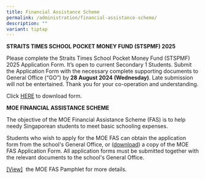 ```yaml
---
title: Financial Assistance Scheme
permalink: /administration/financial-assistance-scheme/
description: ""
variant: tiptap
---
```

<p><strong>STRAITS TIMES SCHOOL POCKET MONEY FUND (STSPMF) 2025</strong>
</p>
<p>Please complete the Straits Times School Pocket Money Fund (STSPMF) 2025
Application Form. It’s open to current Secondary 1 Students. Submit the
Application Form with the necessary complete supporting documents to General
Office (“GO”) by <strong>28 August 2024 (Wednesday)</strong>. Late submission
will not be entertained. Thank you for your co-operation and understanding.</p>
<p>Click <a href="/files/STPM_2025.pdf" rel="noopener noreferrer nofollow" target="_blank">HERE</a> to
download form.</p>
<p></p>
<p></p>
<p><strong>MOE FINANCIAL ASSISTANCE SCHEME</strong>
</p>
<p>The objective of the MOE Financial Assistance Scheme (FAS) is to help
needy Singaporean students to meet basic schooling expenses.</p>
<p>Students who wish to apply for the MOE FAS can obtain the application
form from the school's General Office, or&nbsp;(<a href="/files/2024%20moe%20fas%20application%20form.pdf" rel="noopener noreferrer nofollow" target="_blank">download</a>)&nbsp;a
copy of the&nbsp;MOE FAS Application Form. All application forms must be
submitted together with the relevant documents to the school's General
Office.</p>
<p><a href="/files/2024%20moe%20fas%20pamphet%20el.pdf" rel="noopener noreferrer nofollow" target="_blank">[View]</a> &nbsp;the
MOE FAS Pamphlet for more details.</p>